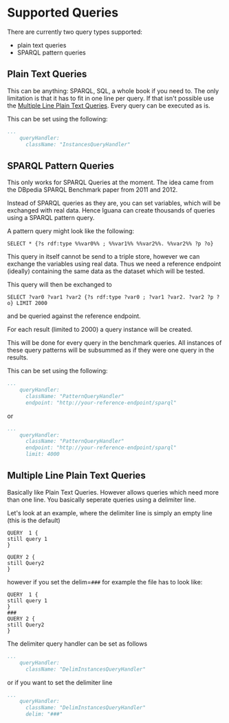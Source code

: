 # Supported Queries

There are currently two query types supported:

* plain text queries
* SPARQL pattern queries

## Plain Text Queries

This can be anything: SPARQL, SQL, a whole book if you need to. 
The only limitation is that it has to fit in one line per query. If that isn't possible use the [Multiple Line Plain Text Queries](#multiple-line-plain-text-queries).
Every query can be executed as is. 

This can be set using the following: 

```yaml
...
    queryHandler:
      className: "InstancesQueryHandler"
```

## SPARQL Pattern Queries

This only works for SPARQL Queries at the moment. 
The idea came from the DBpedia SPARQL Benchmark paper from 2011 and 2012. 

Instead of SPARQL queries as they are, you can set variables, which will be exchanged with real data. 
Hence Iguana can create thousands of queries using a SPARQL pattern query. 

A pattern query might look like the following:
```sparql
SELECT * {?s rdf:type %%var0%% ; %%var1%% %%var2%%. %%var2%% ?p ?o}
```

This query in itself cannot be send to a triple store, however we can exchange the variables using real data. 
Thus we need a reference endpoint (ideally) containing the same data as the dataset which will be tested. 

This query will then be exchanged to 
```sparql
SELECT ?var0 ?var1 ?var2 {?s rdf:type ?var0 ; ?var1 ?var2. ?var2 ?p ?o} LIMIT 2000 
```

and be queried against the reference endpoint.

For each result (limited to 2000) a query instance will be created.

This will be done for every query in the benchmark queries. 
All instances of these query patterns will be subsummed as if they were one query in the results. 

This can be set using the following:

```yaml
...
    queryHandler:
      className: "PatternQueryHandler"
      endpoint: "http://your-reference-endpoint/sparql"
```

or

```yaml
...
    queryHandler:
      className: "PatternQueryHandler"
      endpoint: "http://your-reference-endpoint/sparql"
      limit: 4000 
```

## Multiple Line Plain Text Queries

Basically like Plain Text Queries. However allows queries which need more than one line. 
You basically seperate queries using a delimiter line.

Let's look at an example, where the delimiter line is simply an empty line (this is the default)

```
QUERY  1 {
still query 1
}

QUERY 2 {
still Query2
}
```

however if you set the delim=`###` for example the file has to look like: 

```
QUERY  1 {
still query 1
}
###
QUERY 2 {
still Query2
}
```

The delimiter query handler can be set as follows


```yaml
...
    queryHandler:
      className: "DelimInstancesQueryHandler"
```

or if you want to set the delimiter line

```yaml
...
    queryHandler:
      className: "DelimInstancesQueryHandler"
      delim: "###"
```

